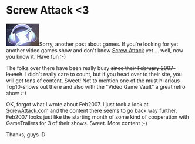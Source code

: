 # Screw Attack <3

<img class="left" src="screwattack.jpg" alt=""/>Sorry, another post about games. If you're looking for yet another video
games show and don't know [Screw Attack](http://www.gametrailers.com/screwattack.php)
yet ... well, now you know it. Have fun :-)

The folks over there have been really busy <s>since their February 2007-launch</s>. 
I didn't really care to count, but if you head over to their site, you will
get tons of content. Sweet! Not to mention one of the must hilarious 
Top10-shows out there and also with the "Video Game Vault" a great retro
show :-)

OK, forgot what I wrote about Feb2007. I just took a look at [ScrewAttack.com](http://screwattack.com/) and the content there seems to go back way further. Feb2007 looks just like the starting month of some kind of cooperation with GameTrailers for 3 of their shows. Sweet. More content ;-)

Thanks, guys :D
